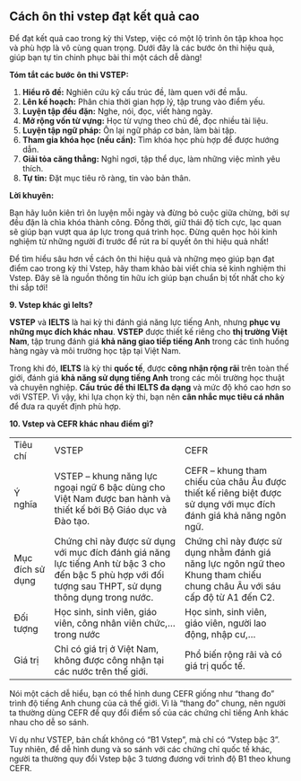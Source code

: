 ## **Cách ôn thi vstep đạt kết quả cao**

Để đạt kết quả cao trong kỳ thi Vstep, việc có một lộ trình ôn tập khoa học và phù hợp là vô cùng quan trọng. Dưới đây là các bước ôn thi hiệu quả, giúp bạn tự tin chinh phục bài thi một cách dễ dàng!

**Tóm tắt các bước ôn thi VSTEP:**

1. **Hiểu rõ đề:** Nghiên cứu kỹ cấu trúc đề, làm quen với đề mẫu.
2. **Lên kế hoạch:** Phân chia thời gian hợp lý, tập trung vào điểm yếu.
3. **Luyện tập đều đặn:** Nghe, nói, đọc, viết hàng ngày.
4. **Mở rộng vốn từ vựng:** Học từ vựng theo chủ đề, đọc nhiều tài liệu.
5. **Luyện tập ngữ pháp:** Ôn lại ngữ pháp cơ bản, làm bài tập.
6. **Tham gia khóa học (nếu cần):** Tìm khóa học phù hợp để được hướng dẫn.
7. **Giải tỏa căng thẳng:** Nghỉ ngơi, tập thể dục, làm những việc mình yêu thích.
8. **Tự tin:** Đặt mục tiêu rõ ràng, tin vào bản thân.

**Lời khuyên:**

Bạn hãy luôn kiên trì ôn luyện mỗi ngày và đừng bỏ cuộc giữa chừng, bởi sự đều đặn là chìa khóa thành công. Đồng thời, giữ thái độ tích cực, lạc quan sẽ giúp bạn vượt qua áp lực trong quá trình học. Đừng quên học hỏi kinh nghiệm từ những người đi trước để rút ra bí quyết ôn thi hiệu quả nhất!

Để tìm hiểu sâu hơn về cách ôn thi hiệu quả và những mẹo giúp bạn đạt điểm cao trong kỳ thi Vstep, hãy tham khảo bài viết chia sẻ kinh nghiệm thi Vstep. Đây sẽ là nguồn thông tin hữu ích giúp bạn chuẩn bị tốt nhất cho kỳ thi sắp tới!

**9\. Vstep khác gì Ielts?**

**VSTEP** và **IELTS** là hai kỳ thi đánh giá năng lực tiếng Anh, nhưng **phục vụ những mục đích khác nhau**. **VSTEP** được thiết kế riêng cho **thị trường Việt Nam**, tập trung đánh giá **khả năng giao tiếp tiếng Anh** trong các tình huống hàng ngày và môi trường học tập tại Việt Nam.

Trong khi đó, **IELTS** là kỳ thi **quốc tế**, được **công nhận rộng rãi** trên toàn thế giới, đánh giá **khả năng sử dụng tiếng Anh** trong các môi trường học thuật và chuyên nghiệp. **Cấu trúc đề thi IELTS đa dạng** và mức độ khó cao hơn so với VSTEP. Vì vậy, khi lựa chọn kỳ thi, bạn nên **cân nhắc mục tiêu cá nhân** để đưa ra quyết định phù hợp.

**10\. Vstep và CEFR khác nhau điểm gì?**

|                  |                                                                                                                                                           |                                                                                                                             |
| ---------------- | --------------------------------------------------------------------------------------------------------------------------------------------------------- | --------------------------------------------------------------------------------------------------------------------------- |
| Tiêu chí         | VSTEP                                                                                                                                                     | CEFR                                                                                                                        |
| Ý nghĩa          | VSTEP – khung năng lực ngoại ngữ 6 bậc dùng cho Việt Nam được ban hành và thiết kế bởi Bộ Giáo dục và Đào tạo.                                            | CEFR – khung tham chiếu của châu Âu được thiết kế riêng biệt được sử dụng với mục đích đánh giá khả năng ngôn ngữ.          |
| Mục đích sử dụng | Chứng chỉ này được sử dụng với mục đích đánh giá năng lực tiếng Anh từ bậc 3 cho đến bậc 5 phù hợp với đối tượng sau THPT, sử dụng thông dụng trong nước. | Chứng chỉ này được sử dụng nhằm đánh giá năng lực ngôn ngữ theo Khung tham chiếu chung châu Âu với sáu cấp độ từ A1 đến C2. |
| Đối tượng        | Học sinh, sinh viên, giáo viên, công nhân viên chức,…trong nước                                                                                           | Học sinh, sinh viên, giáo viên, người lao động, nhập cư,…                                                                   |
| Giá trị          | Chỉ có giá trị ở Việt Nam, không được công nhận tại các nước trên thế giới.                                                                               | Phổ biến rộng rãi và có giá trị quốc tế.                                                                                    |

Nói một cách dễ hiểu, bạn có thể hình dung CEFR giống như “thang đo” trình độ tiếng Anh chung của cả thế giới. Vì là “thang đo” chung, nên người ta thường dùng CEFR để quy đổi điểm số của các chứng chỉ tiếng Anh khác nhau cho dễ so sánh.

Ví dụ như VSTEP, bản chất không có “B1 Vstep”, mà chỉ có “Vstep bậc 3”. Tuy nhiên, để dễ hình dung và so sánh với các chứng chỉ quốc tế khác, người ta thường quy đổi Vstep bậc 3 tương đương với trình độ B1 theo khung CEFR.
